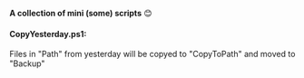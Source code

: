 **A collection of mini (some) scripts** :blush:
  
    
#### CopyYesterday.ps1:  
Files in "Path" from yesterday will be copyed to "CopyToPath" and moved to "Backup"
